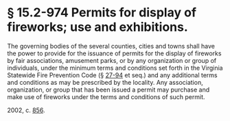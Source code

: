 # § 15.2-974 Permits for display of fireworks; use and exhibitions.

<p>The governing bodies of the several counties, cities and towns shall have the power to provide for the issuance of permits for the display of fireworks by fair associations, amusement parks, or by any organization or group of individuals, under the minimum terms and conditions set forth in the Virginia Statewide Fire Prevention Code (§ <a href='http://law.lis.virginia.gov/vacode/27-94/'>27-94</a> et seq.) and any additional terms and conditions as may be prescribed by the locality. Any association, organization, or group that has been issued a permit may purchase and make use of fireworks under the terms and conditions of such permit.</p><p>2002, c. <a href='http://lis.virginia.gov/cgi-bin/legp604.exe?021+ful+CHAP0856'>856</a>.</p>